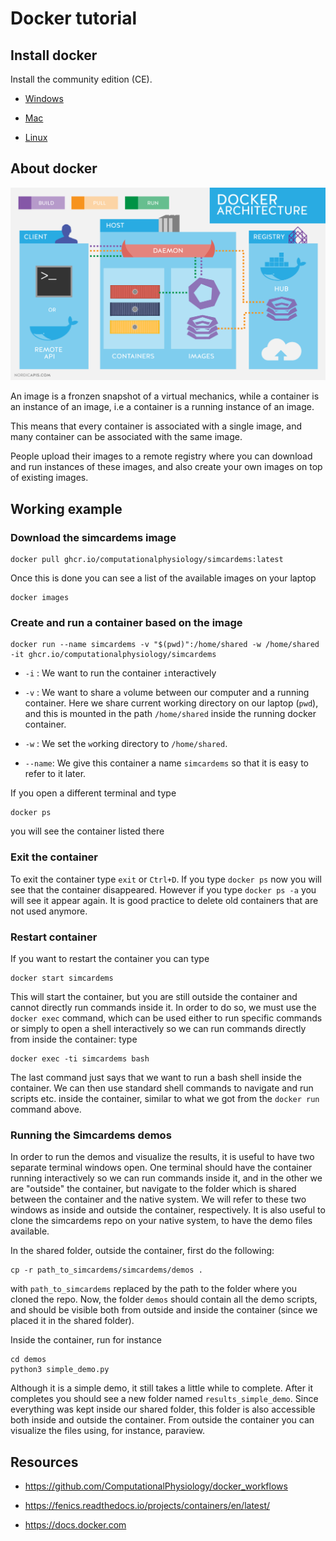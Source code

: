 # Docker tutorial

## Install docker

Install the community edition (CE).

* [Windows](https://docs.docker.com/docker-for-windows/install/)

* [Mac](https://docs.docker.com/docker-for-mac/install/)

* [Linux](https://docs.docker.com/install/linux/docker-ce/ubuntu/)


## About docker

![Docker architecture (image is taken from http://apachebooster.com/kb/wp-content/uploads/2017/09/docker-architecture.png)](docker-architecture.png)

An image is a fronzen snapshot of a virtual mechanics, while a
container is an instance of an image, i.e a container is a running
instance of an image.

This means that every container is associated with a single image, and
many container can be associated with the same image. 

People upload their images to a remote registry where you can download
and run instances of these images, and also create your own images on
top of existing images.


## Working example

### Download the simcardems image

```
docker pull ghcr.io/computationalphysiology/simcardems:latest
```

Once this is done you can see a list of the available images on your laptop
```
docker images
```


### Create and run a container based on the image

```
docker run --name simcardems -v "$(pwd)":/home/shared -w /home/shared -it ghcr.io/computationalphysiology/simcardems
```

* `-i` : We want to run the container `i`nteractively

* `-v` : We want to share a `v`olume between our computer and a
  running container. Here we share current working directory on our
  laptop (`pwd`), and this is mounted in the path
  `/home/shared` inside the running docker container.
  
* `-w` : We set the `w`orking directory to `/home/shared`.

* `--name`: We give this container a name `simcardems` so
  that it is easy to refer to it later.

If you open a different terminal and type
```
docker ps
```
you will see the container listed there

### Exit the container
To exit the container type `exit` or `Ctrl+D`.
If you type `docker ps` now you will see that the container
disappeared. However if you type `docker ps -a` you will see it
appear again. It is good practice to delete old containers that are
not used anymore.

### Restart container
If you want to restart the container you can type
```
docker start simcardems
```
This will start the container, but you are still outside the container and cannot directly 
run commands inside it. In order to do so, we must use the `docker exec` command, which 
can be used either to run specific commands or simply to open a shell interactively so we
can run commands directly from inside the container:
type 
```
docker exec -ti simcardems bash 
```
The last command just says that we want to run a bash shell inside the container. We can then 
use standard shell commands to navigate and run scripts etc. inside the container, similar
to what we got from the `docker run` command above.

### Running the Simcardems demos
In order to run the demos and visualize the results, it is useful to have two 
separate terminal windows open. One terminal should have the container running interactively 
so we can run commands inside it, and in the other we are "outside" the container, but navigate
to the folder which is shared between the container and the native system. We will refer to these
two windows as inside and outside the container, respectively. It is also useful
to clone the simcardems repo on your native system, to have the demo files available.

In the shared folder, outside the container, first do the following:
```
cp -r path_to_simcardems/simcardems/demos .
```
with `path_to_simcardems` replaced by the path to the folder where you cloned the repo. 
Now, the folder `demos` should contain all the demo scripts, and should be visible both from
outside and inside the container (since we placed it in the shared folder). 

Inside the container, run for instance
```
cd demos
python3 simple_demo.py
```
Although it is a simple demo, it still takes a little while to complete. After it completes you 
should see a new folder named `results_simple_demo`. Since everything was kept inside our shared folder, 
this folder is also accessible both inside and outside the container. From outside the container
you can visualize the files using, for instance, paraview. 

## Resources

* https://github.com/ComputationalPhysiology/docker_workflows

* https://fenics.readthedocs.io/projects/containers/en/latest/

* https://docs.docker.com
